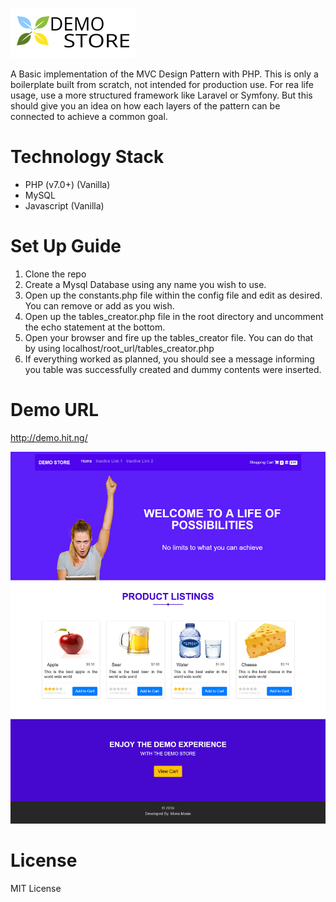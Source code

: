 ![Logo](public/img/logo.png)

A Basic implementation of the MVC Design Pattern with PHP.
This is only a boilerplate built from scratch, not intended for production use. 
For rea life usage, use a more structured framework like Laravel or Symfony.  But this should give you an idea on how each layers of the pattern can be connected to achieve a common goal. 

# Technology Stack 
* PHP (v7.0+) (Vanilla)
* MySQL 
* Javascript (Vanilla)
 

#  Set Up Guide
1. Clone the repo
2. Create a Mysql Database using any name you wish to use.
3. Open up the constants.php file within the config file and edit as desired. You can remove or add as you wish.
4. Open up the tables_creator.php file in the root directory and uncomment the echo statement at the bottom.
5. Open your browser and fire up the tables_creator file. You can do that by using 
   localhost/root_url/tables_creator.php
6. If everything worked as planned, you should see a message informing you table was successfully created and dummy contents were inserted.

# Demo URL
http://demo.hit.ng/

![alt Image](public/img/site-overview.png)

# License 
MIT License